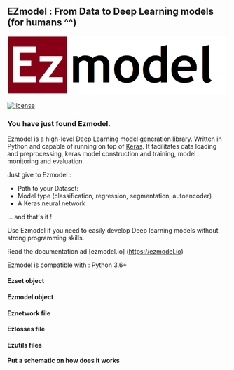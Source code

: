 ## EZmodel : From Data to Deep Learning models (for humans ^^)

![EZ logo](./images/ezmodel.png)

[![license](https://img.shields.io/github/license/mashape/apistatus.svg?maxAge=2592000)](https://github.com/dl4d/ezmodel/blob/master/LICENSE)

### You have just found Ezmodel.

Ezmodel is a high-level Deep Learning model generation library. Written in Python and capable of running on top of [Keras](https:/github.com/keras-team/keras/). It facilitates data loading and preprocessing, keras model construction and training, model monitoring and evaluation.

Just give to Ezmodel :
- Path to your Dataset:
- Model type (classification, regression, segmentation, autoencoder)
- A Keras neural network

 ... and that's it !

Use Ezmodel if you need to easily develop Deep learning models without strong programming skills.

Read the documentation  ad [ezmodel.io] (https://ezmodel.io)

Ezmodel is compatible with : Python 3.6+


#### Ezset object

#### Ezmodel object

#### Eznetwork file

#### Ezlosses file

#### Ezutils files

__Put a schematic on how does it works__
